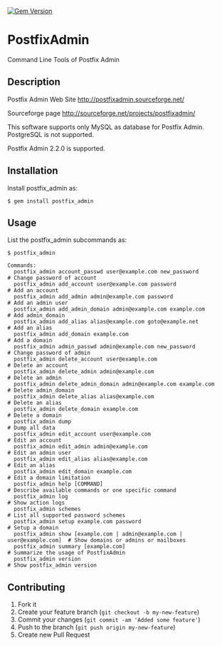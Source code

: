 [![Gem Version](https://badge.fury.io/rb/postfix_admin.png)](https://rubygems.org/gems/postfix_admin)

# PostfixAdmin

Command Line Tools of Postfix Admin

## Description

Postfix Admin Web Site http://postfixadmin.sourceforge.net/

Sourceforge page http://sourceforge.net/projects/postfixadmin/

This software supports only MySQL as database for Postfix Admin.
PostgreSQL is not supported.

Postfix Admin 2.2.0 is supported.

## Installation

Install postfix_admin as:

    $ gem install postfix_admin

## Usage

List the postfix_admin subcommands as:

    $ postfix_admin

```
Commands:
  postfix_admin account_passwd user@example.com new_password               # Change password of account
  postfix_admin add_account user@example.com password                      # Add an account
  postfix_admin add_admin admin@example.com password                       # Add an admin user
  postfix_admin add_admin_domain admin@example.com example.com             # Add admin_domain
  postfix_admin add_alias alias@example.com goto@example.net               # Add an alias
  postfix_admin add_domain example.com                                     # Add a domain
  postfix_admin admin_passwd admin@example.com new_password                # Change password of admin
  postfix_admin delete_account user@example.com                            # Delete an account
  postfix_admin delete_admin admin@example.com                             # Delete an admin
  postfix_admin delete_admin_domain admin@example.com example.com          # Delete admin_domain
  postfix_admin delete_alias alias@example.com                             # Delete an alias
  postfix_admin delete_domain example.com                                  # Delete a domain
  postfix_admin dump                                                       # Dump all data
  postfix_admin edit_account user@example.com                              # Edit an account
  postfix_admin edit_admin admin@example.com                               # Edit an admin user
  postfix_admin edit_alias alias@example.com                               # Edit an alias
  postfix_admin edit_domain example.com                                    # Edit a domain limitation
  postfix_admin help [COMMAND]                                             # Describe available commands or one specific command
  postfix_admin log                                                        # Show action logs
  postfix_admin schemes                                                    # List all supported password schemes
  postfix_admin setup example.com password                                 # Setup a domain
  postfix_admin show [example.com | admin@example.com | user@example.com]  # Show domains or admins or mailboxes
  postfix_admin summary [example.com]                                      # Summarize the usage of PostfixAdmin
  postfix_admin version                                                    # Show postfix_admin version
```

## Contributing

1. Fork it
2. Create your feature branch (`git checkout -b my-new-feature`)
3. Commit your changes (`git commit -am 'Added some feature'`)
4. Push to the branch (`git push origin my-new-feature`)
5. Create new Pull Request
